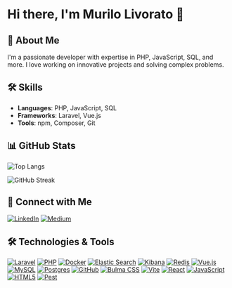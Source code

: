 # Hi there, I'm Murilo Livorato 👋

## 🚀 About Me
I'm a passionate developer with expertise in PHP, JavaScript, SQL, and more. I love working on innovative projects and solving complex problems.

## 🛠️ Skills
- **Languages**: PHP, JavaScript, SQL
- **Frameworks**: Laravel, Vue.js
- **Tools**: npm, Composer, Git

## 📊 GitHub Stats

![Top Langs](https://github-readme-stats.vercel.app/api/top-langs/?username=murilolivorato&layout=compact&theme=radical)

![GitHub Streak](https://streak-stats.demolab.com?user=murilolivorato&theme=radical&hide_border=true)


## 🔗 Connect with Me
[![LinkedIn](https://img.shields.io/badge/LinkedIn-blue?style=for-the-badge&logo=linkedin)](https://www.linkedin.com/in/murilo-livorato-80985a4a/)
[![Medium](https://img.shields.io/badge/Medium-black?style=for-the-badge&logo=medium)](https://medium.com/@murilolivorato)


## 🛠️ Technologies & Tools
[![Laravel](https://img.shields.io/badge/Laravel-%23FF2D20.svg?style=for-the-badge&logo=laravel&logoColor=white)](https://laravel.com/)
[![PHP](https://img.shields.io/badge/PHP-%23777BB4.svg?style=for-the-badge&logo=php&logoColor=white)](https://www.php.net/)
[![Docker](https://img.shields.io/badge/Docker-%230db7ed.svg?style=for-the-badge&logo=docker&logoColor=white)](https://www.docker.com/)
[![Elastic Search](https://img.shields.io/badge/Elastic%20Search-%23005571.svg?style=for-the-badge&logo=elasticsearch&logoColor=white)](https://www.elastic.co/elasticsearch/)
[![Kibana](https://img.shields.io/badge/Kibana-%23005571.svg?style=for-the-badge&logo=kibana&logoColor=white)](https://www.elastic.co/kibana/)
[![Redis](https://img.shields.io/badge/Redis-%23DC382D.svg?style=for-the-badge&logo=redis&logoColor=white)](https://redis.io/)
[![Vue.js](https://img.shields.io/badge/Vue.js-%234FC08D.svg?style=for-the-badge&logo=vue.js&logoColor=white)](https://vuejs.org/)
[![MySQL](https://img.shields.io/badge/MySQL-%234479A1.svg?style=for-the-badge&logo=mysql&logoColor=white)](https://www.mysql.com/)
[![Postgres](https://img.shields.io/badge/Postgres-%23336791.svg?style=for-the-badge&logo=postgresql&logoColor=white)](https://www.postgresql.org/)
[![GitHub](https://img.shields.io/badge/GitHub-%23181717.svg?style=for-the-badge&logo=github&logoColor=white)](https://github.com/)
[![Bulma CSS](https://img.shields.io/badge/Bulma-%2300D1B2.svg?style=for-the-badge&logo=bulma&logoColor=white)](https://bulma.io/)
[![Vite](https://img.shields.io/badge/Vite-%23646CFF.svg?style=for-the-badge&logo=vite&logoColor=white)](https://vitejs.dev/)
[![React](https://img.shields.io/badge/React-%2361DAFB.svg?style=for-the-badge&logo=react&logoColor=white)](https://reactjs.org/)
[![JavaScript](https://img.shields.io/badge/JavaScript-%23F7DF1E.svg?style=for-the-badge&logo=javascript&logoColor=black)](https://developer.mozilla.org/en-US/docs/Web/JavaScript)
[![HTML5](https://img.shields.io/badge/HTML5-%23E34F26.svg?style=for-the-badge&logo=html5&logoColor=white)](https://developer.mozilla.org/en-US/docs/Web/Guide/HTML/HTML5)
[![Pest](https://img.shields.io/badge/Pest-%23F7B93E.svg?style=for-the-badge&logo=pestphp&logoColor=white)](https://pestphp.com/)
